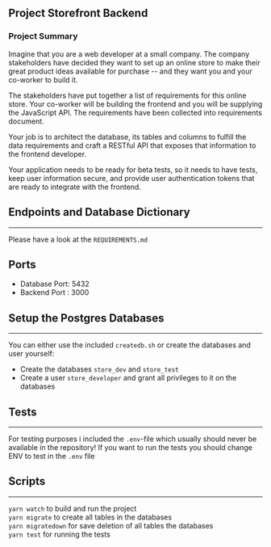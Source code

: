 ## **Project Storefront Backend** 

### Project Summary
Imagine that you are a web developer at a small company. The company stakeholders have decided they want to set up an online store to make their great product ideas available for purchase -- and they want you and your co-worker to build it.

The stakeholders have put together a list of requirements for this online store. Your co-worker will be building the frontend and you will be supplying the JavaScript API. The requirements have been collected into requirements document.

Your job is to architect the database, its tables and columns to fulfill the data requirements and craft a RESTful API that exposes that information to the frontend developer.

Your application needs to be ready for beta tests, so it needs to have tests, keep user information secure, and provide user authentication tokens that are ready to integrate with the frontend.

## **Endpoints and Database Dictionary** 
---
Please have a look at the `REQUIREMENTS.md`

## **Ports**
- Database Port: 5432
- Backend Port : 3000 

## **Setup the Postgres Databases** 
---
You can either use the included `createdb.sh` or create the databases and user yourself:
- Create the databases `store_dev` and `store_test`
- Create a user `store_developer` and grant all privileges to it on the databases

## **Tests**
---
For testing purposes i included the `.env`-file which usually should never be available in the repository!
If you want to run the tests you should change ENV to test in the `.env` file

## **Scripts**
---
`yarn watch`  to build and run the project  
`yarn migrate` to create all tables in the databases  
`yarn migratedown` for save deletion of all tables the databases  
`yarn test` for running the tests
